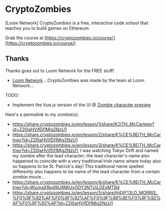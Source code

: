 # CryptoZombies
[Loom Network] CryptoZombies is a free, interactive code school that teaches you to build games on Ethereum

Grab the course at [https://cryptozombies.io/course/](https://cryptozombies.io/course/)

## Thanks

Thanks goes out to Loom Network for the FREE stuff!

* [Loom Network](https://loomx.io/) ...CryptoZombies was made by the team at Loom Network...

TODO:

* Implement the Vue.js version of the UI @ [Zombie character preview](https://github.com/loomnetwork/zombie-char-component)

Here's a permalink to my zombie(s):

* https://share.cryptozombies.io/en/lesson/1/share/KΞiTH_McCartney?id=Z2l0aHVifDI1Mjg2NzU1
* https://share.cryptozombies.io/en/lesson/2/share/K%CE%9EiTH_McCartney?id=Z2l0aHVifDI1Mjg2NzU1
* https://share.cryptozombies.io/en/lesson/3/share/K%CE%9EiTH_McCartney?id=Z2l0aHVifDI1Mjg2NzU1; I was watching Tokyo Drift and named my zombie after the lead character; the lead character's name also happened to coincide with a very traditional Irish name where today also so happens to be St. Patrick's day! This traditional name spelled differently also happens to be name of the lead character from a certain zombie movie...
* https://share.cryptozombies.io/en/lesson/4/share/K%CE%9EiTH_McCartney?id=WyJnaXRodWJ8MjUyODY3NTUiLDEsMTRd
* https://share.cryptozombies.io/en/lesson/5/share/H4XF13LD_MORRIS_%F0%9F%92%AF%F0%9F%92%AF%F0%9F%98%8E%F0%9F%92%AF%F0%9F%92%AF?id=Z2l0aHVifDI1Mjg2NzU1
